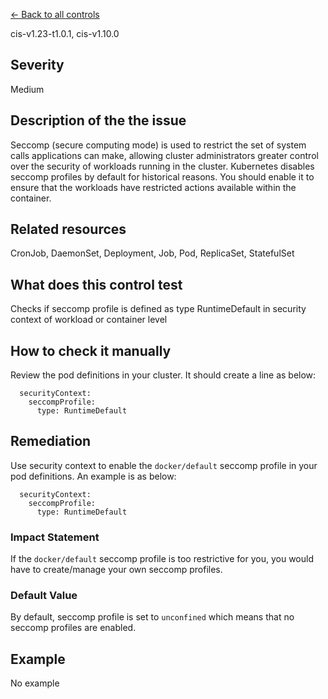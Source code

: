 [← Back to all controls](index.md)


cis-v1.23-t1.0.1, cis-v1.10.0

## Severity

Medium

## Description of the the issue

Seccomp (secure computing mode) is used to restrict the set of system calls applications can make, allowing cluster administrators greater control over the security of workloads running in the cluster. Kubernetes disables seccomp profiles by default for historical reasons. You should enable it to ensure that the workloads have restricted actions available within the container.

## Related resources

CronJob, DaemonSet, Deployment, Job, Pod, ReplicaSet, StatefulSet

## What does this control test

Checks if seccomp profile is defined as type RuntimeDefault in security context of workload or container level

## How to check it manually

Review the pod definitions in your cluster. It should create a line as below:

```
  securityContext:
    seccompProfile:
      type: RuntimeDefault

```

## Remediation

Use security context to enable the `docker/default` seccomp profile in your pod definitions. An example is as below:

```
  securityContext:
    seccompProfile:
      type: RuntimeDefault

```

### Impact Statement

If the `docker/default` seccomp profile is too restrictive for you, you would have to create/manage your own seccomp profiles.

### Default Value

By default, seccomp profile is set to `unconfined` which means that no seccomp profiles are enabled.

## Example

No example
